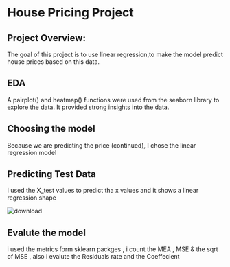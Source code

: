 # House Pricing Project
## Project Overview:

The goal of this project is to use linear regression,to make the model predict house prices based on this data.

## EDA 

A pairplot() and heatmap() functions  were used from the seaborn library to explore the data. It provided strong insights into the data.

## Choosing the model 

 Because we are predicting the price (continued), I chose the linear regression model
 
## Predicting Test Data

I used the X_test values to predict tha x values and it shows a linear regression shape  

![download](https://user-images.githubusercontent.com/59733680/123129132-62829b00-d454-11eb-92d0-fdd3fd5a685e.png)

## Evalute the model

i used the metrics form sklearn packges , i count the MEA , MSE & the sqrt of MSE , also i evalute the Residuals rate and the Coeffecient
